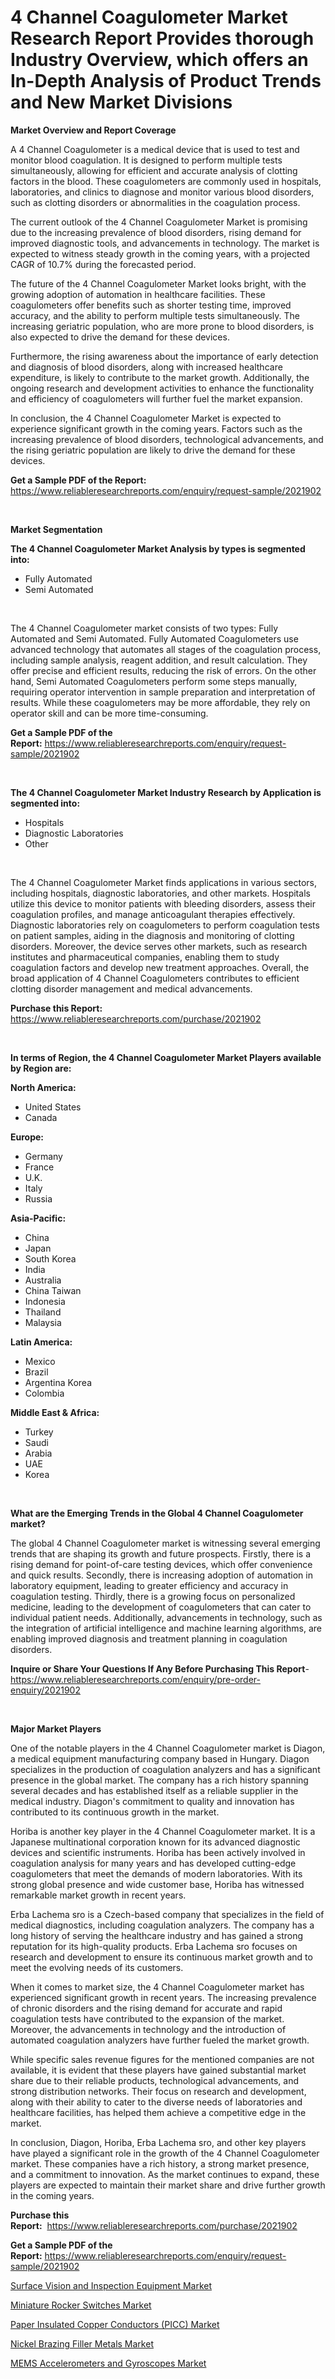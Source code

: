 <p><h1>4 Channel Coagulometer Market Research Report Provides thorough Industry Overview, which offers an In-Depth Analysis of Product Trends and New Market Divisions</h1></p><p><strong>Market Overview and Report Coverage</strong></p>
<p><p>A 4 Channel Coagulometer is a medical device that is used to test and monitor blood coagulation. It is designed to perform multiple tests simultaneously, allowing for efficient and accurate analysis of clotting factors in the blood. These coagulometers are commonly used in hospitals, laboratories, and clinics to diagnose and monitor various blood disorders, such as clotting disorders or abnormalities in the coagulation process.</p><p>The current outlook of the 4 Channel Coagulometer Market is promising due to the increasing prevalence of blood disorders, rising demand for improved diagnostic tools, and advancements in technology. The market is expected to witness steady growth in the coming years, with a projected CAGR of 10.7% during the forecasted period.</p><p>The future of the 4 Channel Coagulometer Market looks bright, with the growing adoption of automation in healthcare facilities. These coagulometers offer benefits such as shorter testing time, improved accuracy, and the ability to perform multiple tests simultaneously. The increasing geriatric population, who are more prone to blood disorders, is also expected to drive the demand for these devices.</p><p>Furthermore, the rising awareness about the importance of early detection and diagnosis of blood disorders, along with increased healthcare expenditure, is likely to contribute to the market growth. Additionally, the ongoing research and development activities to enhance the functionality and efficiency of coagulometers will further fuel the market expansion.</p><p>In conclusion, the 4 Channel Coagulometer Market is expected to experience significant growth in the coming years. Factors such as the increasing prevalence of blood disorders, technological advancements, and the rising geriatric population are likely to drive the demand for these devices.</p></p>
<p><strong>Get a Sample PDF of the Report:</strong> <a href="https://www.reliableresearchreports.com/enquiry/request-sample/2021902">https://www.reliableresearchreports.com/enquiry/request-sample/2021902</a></p>
<p>&nbsp;</p>
<p><strong>Market Segmentation</strong></p>
<p><strong>The 4 Channel Coagulometer Market Analysis by types is segmented into:</strong></p>
<p><ul><li>Fully Automated</li><li>Semi Automated</li></ul></p>
<p>&nbsp;</p>
<p><p>The 4 Channel Coagulometer market consists of two types: Fully Automated and Semi Automated. Fully Automated Coagulometers use advanced technology that automates all stages of the coagulation process, including sample analysis, reagent addition, and result calculation. They offer precise and efficient results, reducing the risk of errors. On the other hand, Semi Automated Coagulometers perform some steps manually, requiring operator intervention in sample preparation and interpretation of results. While these coagulometers may be more affordable, they rely on operator skill and can be more time-consuming.</p></p>
<p><strong>Get a Sample PDF of the Report:</strong>&nbsp;<a href="https://www.reliableresearchreports.com/enquiry/request-sample/2021902">https://www.reliableresearchreports.com/enquiry/request-sample/2021902</a></p>
<p>&nbsp;</p>
<p><strong>The 4 Channel Coagulometer Market Industry Research by Application is segmented into:</strong></p>
<p><ul><li>Hospitals</li><li>Diagnostic Laboratories</li><li>Other</li></ul></p>
<p>&nbsp;</p>
<p><p>The 4 Channel Coagulometer Market finds applications in various sectors, including hospitals, diagnostic laboratories, and other markets. Hospitals utilize this device to monitor patients with bleeding disorders, assess their coagulation profiles, and manage anticoagulant therapies effectively. Diagnostic laboratories rely on coagulometers to perform coagulation tests on patient samples, aiding in the diagnosis and monitoring of clotting disorders. Moreover, the device serves other markets, such as research institutes and pharmaceutical companies, enabling them to study coagulation factors and develop new treatment approaches. Overall, the broad application of 4 Channel Coagulometers contributes to efficient clotting disorder management and medical advancements.</p></p>
<p><strong>Purchase this Report:</strong>&nbsp; <a href="https://www.reliableresearchreports.com/purchase/2021902">https://www.reliableresearchreports.com/purchase/2021902</a></p>
<p>&nbsp;</p>
<p><strong>In terms of Region, the 4 Channel Coagulometer Market Players available by Region are:</strong></p>
<p>
    <p> <strong> North America: </strong>
        <ul>
            <li>United States</li>
            <li>Canada</li>
        </ul>
        </p> 
    <p> <strong> Europe: </strong>
        <ul>
            <li>Germany</li>
            <li>France</li>
            <li>U.K.</li>
            <li>Italy</li>
            <li>Russia</li>
        </ul>
        </p> 
    <p> <strong> Asia-Pacific: </strong>
        <ul>
            <li>China</li>
            <li>Japan</li>
            <li>South Korea</li>
            <li>India</li>
            <li>Australia</li>
            <li>China Taiwan</li>
            <li>Indonesia</li>
            <li>Thailand</li>
            <li>Malaysia</li>
        </ul>
        </p> 
    <p> <strong> Latin America: </strong>
        <ul>
            <li>Mexico</li>
            <li>Brazil</li>
            <li>Argentina Korea</li>
            <li>Colombia</li>
        </ul>
        </p> 
    <p> <strong> Middle East & Africa: </strong>
        <ul>
            <li>Turkey</li>
            <li>Saudi</li>
            <li>Arabia</li>
            <li>UAE</li>
            <li>Korea</li>
        </ul>
    </p>
    </p>
<p>&nbsp;</p>
<p><strong>What are the Emerging Trends in the Global 4 Channel Coagulometer market?</strong></p>
<p><p>The global 4 Channel Coagulometer market is witnessing several emerging trends that are shaping its growth and future prospects. Firstly, there is a rising demand for point-of-care testing devices, which offer convenience and quick results. Secondly, there is increasing adoption of automation in laboratory equipment, leading to greater efficiency and accuracy in coagulation testing. Thirdly, there is a growing focus on personalized medicine, leading to the development of coagulometers that can cater to individual patient needs. Additionally, advancements in technology, such as the integration of artificial intelligence and machine learning algorithms, are enabling improved diagnosis and treatment planning in coagulation disorders.</p></p>
<p><strong>Inquire or Share Your Questions If Any Before Purchasing This Report</strong>- <a href="https://www.reliableresearchreports.com/enquiry/pre-order-enquiry/2021902">https://www.reliableresearchreports.com/enquiry/pre-order-enquiry/2021902</a></p>
<p>&nbsp;</p>
<p><strong>Major Market Players</strong></p>
<p><p>One of the notable players in the 4 Channel Coagulometer market is Diagon, a medical equipment manufacturing company based in Hungary. Diagon specializes in the production of coagulation analyzers and has a significant presence in the global market. The company has a rich history spanning several decades and has established itself as a reliable supplier in the medical industry. Diagon's commitment to quality and innovation has contributed to its continuous growth in the market.</p><p>Horiba is another key player in the 4 Channel Coagulometer market. It is a Japanese multinational corporation known for its advanced diagnostic devices and scientific instruments. Horiba has been actively involved in coagulation analysis for many years and has developed cutting-edge coagulometers that meet the demands of modern laboratories. With its strong global presence and wide customer base, Horiba has witnessed remarkable market growth in recent years.</p><p>Erba Lachema sro is a Czech-based company that specializes in the field of medical diagnostics, including coagulation analyzers. The company has a long history of serving the healthcare industry and has gained a strong reputation for its high-quality products. Erba Lachema sro focuses on research and development to ensure its continuous market growth and to meet the evolving needs of its customers.</p><p>When it comes to market size, the 4 Channel Coagulometer market has experienced significant growth in recent years. The increasing prevalence of chronic disorders and the rising demand for accurate and rapid coagulation tests have contributed to the expansion of the market. Moreover, the advancements in technology and the introduction of automated coagulation analyzers have further fueled the market growth.</p><p>While specific sales revenue figures for the mentioned companies are not available, it is evident that these players have gained substantial market share due to their reliable products, technological advancements, and strong distribution networks. Their focus on research and development, along with their ability to cater to the diverse needs of laboratories and healthcare facilities, has helped them achieve a competitive edge in the market.</p><p>In conclusion, Diagon, Horiba, Erba Lachema sro, and other key players have played a significant role in the growth of the 4 Channel Coagulometer market. These companies have a rich history, a strong market presence, and a commitment to innovation. As the market continues to expand, these players are expected to maintain their market share and drive further growth in the coming years.</p></p>
<p><strong>Purchase this Report:</strong>&nbsp;&nbsp;<a href="https://www.reliableresearchreports.com/purchase/2021902">https://www.reliableresearchreports.com/purchase/2021902</a></p>
<p></p>
<p><strong>Get a Sample PDF of the Report:</strong>&nbsp;<a href="https://www.reliableresearchreports.com/enquiry/request-sample/2021902">https://www.reliableresearchreports.com/enquiry/request-sample/2021902</a></p>
<p><p><a href="https://github.com/gshchiplitsov/Market-Research-Report-List-1/blob/main/surface-vision-and-inspection-equipment-market.md">Surface Vision and Inspection Equipment Market</a></p><p><a href="https://www.linkedin.com/pulse/miniature-rocker-switches-market-size-share-global-analysis-3hwuf/">Miniature Rocker Switches Market</a></p><p><a href="https://medium.com/@madelynhowe/paper-insulated-copper-conductors-picc-market-the-key-to-successful-business-strategy-forecast-f3edbacf42d6">Paper Insulated Copper Conductors (PICC) Market</a></p><p><a href="https://medium.com/@madelynhowe/nickel-brazing-filler-metals-market-analysis-its-cagr-market-segmentation-and-global-industry-dacdbda456a5">Nickel Brazing Filler Metals Market</a></p><p><a href="https://github.com/rahu1503/Market-Research-Report-List-1/blob/main/mems-accelerometers-and-gyroscopes-market.md">MEMS Accelerometers and Gyroscopes Market</a></p></p>